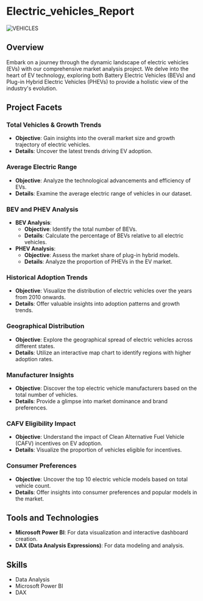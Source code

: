 # Electric_vehicles_Report

![VEHICLES](https://github.com/MinaJoseph01/Electric_vehicles_Repot/assets/142174893/28f5415f-7b47-4092-97d6-2c17bbb24816)


## Overview

Embark on a journey through the dynamic landscape of electric vehicles (EVs) with our comprehensive market analysis project. We delve into the heart of EV technology, exploring both Battery Electric Vehicles (BEVs) and Plug-in Hybrid Electric Vehicles (PHEVs) to provide a holistic view of the industry's evolution.

## Project Facets

### Total Vehicles & Growth Trends
- **Objective**: Gain insights into the overall market size and growth trajectory of electric vehicles.
- **Details**: Uncover the latest trends driving EV adoption.

### Average Electric Range
- **Objective**: Analyze the technological advancements and efficiency of EVs.
- **Details**: Examine the average electric range of vehicles in our dataset.

### BEV and PHEV Analysis
- **BEV Analysis**:
  - **Objective**: Identify the total number of BEVs.
  - **Details**: Calculate the percentage of BEVs relative to all electric vehicles.
- **PHEV Analysis**:
  - **Objective**: Assess the market share of plug-in hybrid models.
  - **Details**: Analyze the proportion of PHEVs in the EV market.

### Historical Adoption Trends
- **Objective**: Visualize the distribution of electric vehicles over the years from 2010 onwards.
- **Details**: Offer valuable insights into adoption patterns and growth trends.

### Geographical Distribution
- **Objective**: Explore the geographical spread of electric vehicles across different states.
- **Details**: Utilize an interactive map chart to identify regions with higher adoption rates.

### Manufacturer Insights
- **Objective**: Discover the top electric vehicle manufacturers based on the total number of vehicles.
- **Details**: Provide a glimpse into market dominance and brand preferences.

### CAFV Eligibility Impact
- **Objective**: Understand the impact of Clean Alternative Fuel Vehicle (CAFV) incentives on EV adoption.
- **Details**: Visualize the proportion of vehicles eligible for incentives.

### Consumer Preferences
- **Objective**: Uncover the top 10 electric vehicle models based on total vehicle count.
- **Details**: Offer insights into consumer preferences and popular models in the market.

## Tools and Technologies

- **Microsoft Power BI**: For data visualization and interactive dashboard creation.
- **DAX (Data Analysis Expressions)**: For data modeling and analysis.

## Skills

- Data Analysis
- Microsoft Power BI
- DAX

